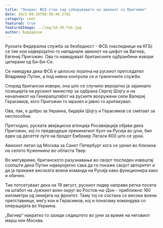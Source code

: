 ```yaml
---
title: "Лондон: ФСБ стои зад соборувањето на авионот со Пригожин"
date: 2023-08-26T08:30:40.278Z
category: свет
featured: true
featuredImage: ../img/10-30-fsb.jpg
author: Вардарски
---
```

Руската Федерална служба за безбедност - ФСБ (наследници на КГБ) се тие кои најверојатно го нападнале авионот на шефот на Вагнер, Евгениј Пригожин. Ова го наведуваат британските одбранбени извори цитирани од Би-Би-Си.

Се наведува дека ФСБ е целосно лојална на рускиот претседател Владимир Путин, а под нивна контрола се и граничните служби.

Според британски извори, она што се случило веројатно ја зајакнало позицијата на рускиот министер за одбрана Сергеј Шојгу и на началникот на Генералштабот на руските вооружени сили Валериј Герасимов, кого Пригожин го мразел и јавно го критикувал.

Ова, пак, е добро за Украина, бидејќи Шојгу и Герасимов се сметаат за неспособни.

Претходно, руската авијациска агенција Росавијација објави дека Пригожин, кој го предводеше прекинатиот бунт на Русија во јуни, бил еден од десетте луѓе на бродот Ембраер Легаси 600 што се урна.

Авионот летал од Москва за Санкт Петербург кога се урнал во близина на селото Куженкино во областа Твер.

Во меѓувреме, британското разузнавање во својот последен извештај соопшти дека Путин најверојатно сака да го покаже својот авторитет и да ја прикаже високата воена команда на Русија како функционира како и обично.

Тие потсетуваат дека на 19 август, рускиот лидер направи ретка посета на штабот на Јужниот воен округ во Ростов-на-Дон - приближно 160 километри од линијата на фронтот. Таму тој се состана со високи воени претставници, меѓу кои и Герасимов, кој и понатаму командува со операцијата во Украина.

„Вагнер“ накратко го зазеде седиштето во јуни за време на неговиот марш кон Москва.